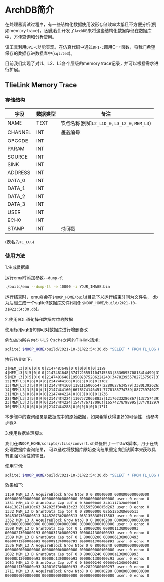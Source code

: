 # ArchDB简介

在处理器调试过程中，有一些结构化数据使用波形存储效率太低且不方便分析(例如memory trace)，
因此我们开发了`ArchDB`来将这些结构化数据存储在数据库中，方便查询和分析使用。

该工具利用`DPI-C`功能实现，在仿真代码中通过`DPI-C`调用C++函数，将我们希望保存的数据存进数据库中(`sqlite3`)。

目前我们实现了对L1、L2、L3各个层级的memory trace记录，并可以根据需求进行扩展。

## TlieLink Memory Trace

### 存储结构

| 字段 | 数据类型 | 备注 |
| ---  | ---      | ---  |
| NAME  | TEXT     | 节点名称(例如`L2_L1D_0`, `L3_L2_0`, `MEM_L3`) |
| CHANNEL | INT    | 通道编号 |
| OPCODE | INT | |
| PARAM | INT | |
| SOURCE | INT | |
| SINK | INT | |
| ADDRESS | INT | |
| DATA_0 | INT | |
| DATA_1 | INT | |
| DATA_2 | INT | |
| DATA_3 | INT | |
| USER | INT | |
| ECHO | INT | |
| STAMP | INT | 时间戳 |

(表名为`TL_LOG`)

### 使用方法

1.生成数据库

运行emu时添加参数`--dump-tl`
``` bash
./build/emu --dump-tl -e 10000 -i YOUR_IMAGE.bin
```
运行结束时，emu将会在`$NOOP_HOME/build`目录下以运行结束时间为文件名，
db为后缀生成一个sqlite3数据库文件(例如: `$NOOP_HOME/build/2021-10-31@22:54:30.db`)。

2.使用SQL语句操作数据库中的数据

使用标准sql语句即可对数据库进行增删查改

例如查询所有内存与L3 Cache之间的Tilelink请求:
``` bash
sqlite3 $NOOP_HOME/build/2021-10-31@22:54:30.db "SELECT * FROM TL_LOG WHERE NAME='MEM_L3'"
```
执行结果如下:

```
3|MEM_L3|0|6|0|0|0|2147483648|0|0|0|0|0|0|1159
4|MEM_L3|3|5|0|0|0|2147483648|3747295551104745583|333609570813414499|3756043814912998435|6075433238254179|0|0|1331
5|MEM_L3|3|5|0|0|0|2147483648|195082375286228243|3478239557827167507|3766452341692171539|396657079026267395|0|0|1332
12|MEM_L3|0|6|0|0|0|2147484160|0|0|0|0|0|0|1362
13|MEM_L3|3|5|0|0|1|2147484160|1181116006547|2280627634579|3380139262611|4479650890643|0|0|1508
14|MEM_L3|3|5|0|0|1|2147484160|6678674146451|7778185774739|8877697402771|9977209030803|0|0|1509
21|MEM_L3|0|6|0|0|0|2147484224|0|0|0|0|0|0|1536
22|MEM_L3|3|5|0|0|0|2147484224|11076720658835|12176232286867|13275743914899|14375255542931|0|0|1682
23|MEM_L3|3|5|0|0|0|2147484224|15474767170963|16574278798995|3747012976079540115|-2827554048163446121|0|0|1683
30|MEM_L3|0|6|0|0|0|2147484288|0|0|0|0|0|0|1711
```

本步骤中的查询结果是数据库中的原始数据，如果希望获得更好的可读性，请参考步骤3.

3.使用数据处理脚本

我们在`$NOOP_HOME/scripts/utils/convert.sh`处提供了一个awk脚本，用于在线处理数据库查询结果，
可以通过将数据库原始查询结果重定向到该脚本来获取具有更强可读性的输出。

使用举例:
``` bash
sqlite3 $NOOP_HOME/build/2021-10-31@22:54:30.db "SELECT * FROM TL_LOG WHERE NAME='MEM_L3'" | sh $NOOP_HOME/scripts/utils/convert.sh
```

效果如下:
```
1159 MEM_L3 A AcquireBlock Grow NtoB 0 0 80000000 0000000000000000 0000000000000000 0000000000000000 0000000000000000 user: 0 echo: 0 
1331 MEM_L3 D GrantData Cap toT 0 0 80000000 340111732000006f 04a138231a010c63 342025f304b13c23 001595930805d263 user: 0 echo: 0 
1332 MEM_L3 D GrantData Cap toT 0 0 80000000 02b5126300e00513 3045307308000513 3445207302000513 0581358305013503 user: 0 echo: 0 
1362 MEM_L3 A AcquireBlock Grow NtoB 0 0 80000200 0000000000000000 0000000000000000 0000000000000000 0000000000000000 user: 0 echo: 0 
1508 MEM_L3 D GrantData Cap toT 0 1 80000200 0000011300000093 0000021300000193 0000031300000293 0000041300000393 user: 0 echo: 0 
1509 MEM_L3 D GrantData Cap toT 0 1 80000200 0000061300000493 0000071300000693 0000081300000793 0000091300000893 user: 0 echo: 0 
1536 MEM_L3 A AcquireBlock Grow NtoB 0 0 80000240 0000000000000000 0000000000000000 0000000000000000 0000000000000000 user: 0 echo: 0 
1682 MEM_L3 D GrantData Cap toT 0 0 80000240 00000a1300000993 00000b1300000a93 00000c1300000b93 00000d1300000c93 user: 0 echo: 0 
1683 MEM_L3 D GrantData Cap toT 0 0 80000240 00000e1300000d93 00000f1300000e93 3400107300000f93 d8c2829300000297 user: 0 echo: 0 
1711 MEM_L3 A AcquireBlock Grow NtoB 0 0 80000280 0000000000000000 0000000000000000 0000000000000000 0000000000000000 user: 0 echo: 0
```

